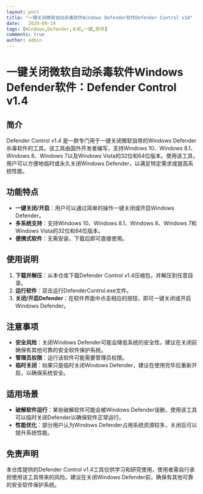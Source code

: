 ```yaml
---
layout: post
title: "一键关闭微软自动杀毒软件Windows Defender软件Defender Control v14"
date:   2020-09-19
tags: [Windows,Defender,关闭,一键,软件]
comments: true
author: admin
---
```

# 一键关闭微软自动杀毒软件Windows Defender软件：Defender Control v1.4

## 简介
Defender Control v1.4 是一款专门用于一键关闭微软自带的Windows Defender杀毒软件的工具。该工具由国外开发者编写，支持Windows 10、Windows 8.1、Windows 8、Windows 7以及Windows Vista的32位和64位版本。使用该工具，用户可以方便地临时或永久关闭Windows Defender，以满足特定需求或提高系统性能。

## 功能特点
- **一键关闭/开启**：用户可以通过简单的操作一键关闭或开启Windows Defender。
- **多系统支持**：支持Windows 10、Windows 8.1、Windows 8、Windows 7和Windows Vista的32位和64位版本。
- **便携式软件**：无需安装，下载后即可直接使用。

## 使用说明
1. **下载并解压**：从本仓库下载Defender Control v1.4压缩包，并解压到任意目录。
2. **运行软件**：双击运行DefenderControl.exe文件。
3. **关闭/开启Defender**：在软件界面中点击相应的按钮，即可一键关闭或开启Windows Defender。

## 注意事项
- **安全风险**：关闭Windows Defender可能会降低系统的安全性，建议在关闭前确保有其他可靠的安全软件保护系统。
- **管理员权限**：运行该软件可能需要管理员权限。
- **临时关闭**：如果只是临时关闭Windows Defender，建议在使用完毕后重新开启，以确保系统安全。

## 适用场景
- **破解软件运行**：某些破解软件可能会被Windows Defender误删，使用该工具可以临时关闭Defender以确保软件正常运行。
- **性能优化**：部分用户认为Windows Defender占用系统资源较多，关闭后可以提升系统性能。

## 免责声明
本仓库提供的Defender Control v1.4工具仅供学习和研究使用，使用者需自行承担使用该工具带来的风险。建议在关闭Windows Defender前，确保有其他可靠的安全软件保护系统。